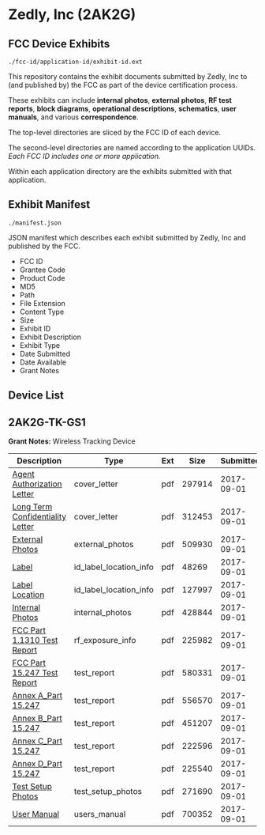 # Zedly, Inc (2AK2G)
## FCC Device Exhibits

```
./fcc-id/application-id/exhibit-id.ext
```

This repository contains the exhibit documents submitted by Zedly, Inc to (and published by) the FCC as part of the device certification process.

These exhibits can include **internal photos**, **external photos**, **RF test reports**, **block diagrams**, **operational descriptions**, **schematics**, **user manuals**, and various **correspondence**.

The top-level directories are sliced by the FCC ID of each device.

The second-level directories are named according to the application UUIDs. *Each FCC ID includes one or more application.*

Within each application directory are the exhibits submitted with that application. 

## Exhibit Manifest

```
./manifest.json
```

JSON manifest which describes each exhibit submitted by Zedly, Inc and published by the FCC.

- FCC ID
- Grantee Code
- Product Code
- MD5
- Path
- File Extension
- Content Type
- Size
- Exhibit ID
- Exhibit Description
- Exhibit Type
- Date Submitted
- Date Available
- Grant Notes

## Device List
## 2AK2G-TK-GS1
**Grant Notes:** Wireless Tracking Device

| Description | Type | Ext | Size | Submitted | Available |
| ----------- | ---- | --- | ---- | --------- | --------- |
| [Agent Authorization Letter](2AK2G-TK-GS1/0d0e5a961d3f365269834c08f115b450/3541534.pdf) | cover_letter | pdf | 297914 | 2017-09-01 | 2017-09-01 |
| [Long Term Confidentiality Letter](2AK2G-TK-GS1/0d0e5a961d3f365269834c08f115b450/3541535.pdf) | cover_letter | pdf | 312453 | 2017-09-01 | 2017-09-01 |
| [External Photos](2AK2G-TK-GS1/0d0e5a961d3f365269834c08f115b450/3541539.pdf) | external_photos | pdf | 509930 | 2017-09-01 | 2017-09-01 |
| [Label](2AK2G-TK-GS1/0d0e5a961d3f365269834c08f115b450/3541536.pdf) | id_label_location_info | pdf | 48269 | 2017-09-01 | 2017-09-01 |
| [Label Location](2AK2G-TK-GS1/0d0e5a961d3f365269834c08f115b450/3541537.pdf) | id_label_location_info | pdf | 127997 | 2017-09-01 | 2017-09-01 |
| [Internal Photos](2AK2G-TK-GS1/0d0e5a961d3f365269834c08f115b450/3541540.pdf) | internal_photos | pdf | 428844 | 2017-09-01 | 2017-09-01 |
| [FCC Part 1.1310 Test Report](2AK2G-TK-GS1/0d0e5a961d3f365269834c08f115b450/3541557.pdf) | rf_exposure_info | pdf | 225982 | 2017-09-01 | 2017-09-01 |
| [FCC Part 15.247 Test Report](2AK2G-TK-GS1/0d0e5a961d3f365269834c08f115b450/3541544.pdf) | test_report | pdf | 580331 | 2017-09-01 | 2017-09-01 |
| [Annex A_Part 15.247](2AK2G-TK-GS1/0d0e5a961d3f365269834c08f115b450/3541548.pdf) | test_report | pdf | 556570 | 2017-09-01 | 2017-09-01 |
| [Annex B_Part 15.247](2AK2G-TK-GS1/0d0e5a961d3f365269834c08f115b450/3541551.pdf) | test_report | pdf | 451207 | 2017-09-01 | 2017-09-01 |
| [Annex C_Part 15.247](2AK2G-TK-GS1/0d0e5a961d3f365269834c08f115b450/3541553.pdf) | test_report | pdf | 222596 | 2017-09-01 | 2017-09-01 |
| [Annex D_Part 15.247](2AK2G-TK-GS1/0d0e5a961d3f365269834c08f115b450/3541555.pdf) | test_report | pdf | 225540 | 2017-09-01 | 2017-09-01 |
| [Test Setup Photos](2AK2G-TK-GS1/0d0e5a961d3f365269834c08f115b450/3541538.pdf) | test_setup_photos | pdf | 271690 | 2017-09-01 | 2017-09-01 |
| [User Manual](2AK2G-TK-GS1/0d0e5a961d3f365269834c08f115b450/3541541.pdf) | users_manual | pdf | 700352 | 2017-09-01 | 2017-09-01 |

